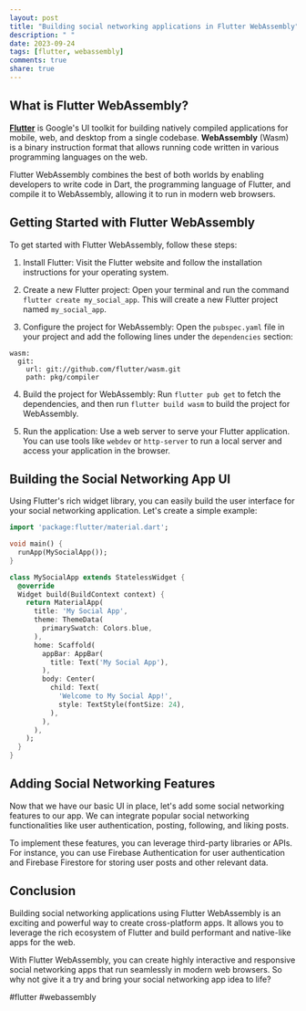 ```yaml
---
layout: post
title: "Building social networking applications in Flutter WebAssembly"
description: " "
date: 2023-09-24
tags: [flutter, webassembly]
comments: true
share: true
---
```


## What is Flutter WebAssembly?
[**Flutter**](https://flutter.dev/) is Google's UI toolkit for building natively compiled applications for mobile, web, and desktop from a single codebase. **WebAssembly** (Wasm) is a binary instruction format that allows running code written in various programming languages on the web.

Flutter WebAssembly combines the best of both worlds by enabling developers to write code in Dart, the programming language of Flutter, and compile it to WebAssembly, allowing it to run in modern web browsers.

## Getting Started with Flutter WebAssembly
To get started with Flutter WebAssembly, follow these steps:

1. Install Flutter: Visit the Flutter website and follow the installation instructions for your operating system.

2. Create a new Flutter project: Open your terminal and run the command `flutter create my_social_app`. This will create a new Flutter project named `my_social_app`.

3. Configure the project for WebAssembly: Open the `pubspec.yaml` file in your project and add the following lines under the `dependencies` section:
```
wasm:
  git:
    url: git://github.com/flutter/wasm.git
    path: pkg/compiler
```

4. Build the project for WebAssembly: Run `flutter pub get` to fetch the dependencies, and then run `flutter build wasm` to build the project for WebAssembly.

5. Run the application: Use a web server to serve your Flutter application. You can use tools like `webdev` or `http-server` to run a local server and access your application in the browser.

## Building the Social Networking App UI
Using Flutter's rich widget library, you can easily build the user interface for your social networking application. Let's create a simple example:

```dart
import 'package:flutter/material.dart';

void main() {
  runApp(MySocialApp());
}

class MySocialApp extends StatelessWidget {
  @override
  Widget build(BuildContext context) {
    return MaterialApp(
      title: 'My Social App',
      theme: ThemeData(
        primarySwatch: Colors.blue,
      ),
      home: Scaffold(
        appBar: AppBar(
          title: Text('My Social App'),
        ),
        body: Center(
          child: Text(
            'Welcome to My Social App!',
            style: TextStyle(fontSize: 24),
          ),
        ),
      ),
    );
  }
}
```

## Adding Social Networking Features
Now that we have our basic UI in place, let's add some social networking features to our app. We can integrate popular social networking functionalities like user authentication, posting, following, and liking posts.

To implement these features, you can leverage third-party libraries or APIs. For instance, you can use Firebase Authentication for user authentication and Firebase Firestore for storing user posts and other relevant data.

## Conclusion
Building social networking applications using Flutter WebAssembly is an exciting and powerful way to create cross-platform apps. It allows you to leverage the rich ecosystem of Flutter and build performant and native-like apps for the web.

With Flutter WebAssembly, you can create highly interactive and responsive social networking apps that run seamlessly in modern web browsers. So why not give it a try and bring your social networking app idea to life?

\#flutter #webassembly